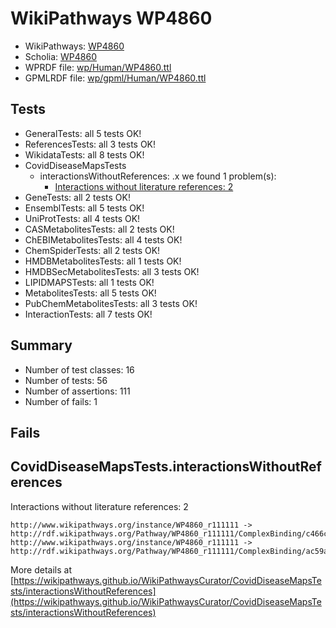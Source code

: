 # WikiPathways WP4860

* WikiPathways: [WP4860](https://identifiers.org/wikipathways:WP4860)
* Scholia: [WP4860](https://scholia.toolforge.org/wikipathways/WP4860)
* WPRDF file: [wp/Human/WP4860.ttl](../wp/Human/WP4860.ttl)
* GPMLRDF file: [wp/gpml/Human/WP4860.ttl](../wp/gpml/Human/WP4860.ttl)

## Tests
* GeneralTests: all 5 tests OK!
* ReferencesTests: all 3 tests OK!
* WikidataTests: all 8 tests OK!
* CovidDiseaseMapsTests
    * interactionsWithoutReferences: .x we found 1 problem(s):
        * [Interactions without literature references: 2](#2e295930)
* GeneTests: all 2 tests OK!
* EnsemblTests: all 5 tests OK!
* UniProtTests: all 4 tests OK!
* CASMetabolitesTests: all 2 tests OK!
* ChEBIMetabolitesTests: all 4 tests OK!
* ChemSpiderTests: all 2 tests OK!
* HMDBMetabolitesTests: all 1 tests OK!
* HMDBSecMetabolitesTests: all 3 tests OK!
* LIPIDMAPSTests: all 1 tests OK!
* MetabolitesTests: all 5 tests OK!
* PubChemMetabolitesTests: all 3 tests OK!
* InteractionTests: all 7 tests OK!


## Summary

* Number of test classes: 16
* Number of tests: 56
* Number of assertions: 111
* Number of fails: 1

## Fails

<a name="2e295930" />

## CovidDiseaseMapsTests.interactionsWithoutReferences

Interactions without literature references: 2
```
http://www.wikipathways.org/instance/WP4860_r111111 -> http://rdf.wikipathways.org/Pathway/WP4860_r111111/ComplexBinding/c466c
http://www.wikipathways.org/instance/WP4860_r111111 -> http://rdf.wikipathways.org/Pathway/WP4860_r111111/ComplexBinding/ac59a

```
More details at [https://wikipathways.github.io/WikiPathwaysCurator/CovidDiseaseMapsTests/interactionsWithoutReferences](https://wikipathways.github.io/WikiPathwaysCurator/CovidDiseaseMapsTests/interactionsWithoutReferences)

